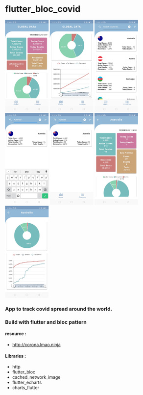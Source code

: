 # flutter_bloc_covid

<img src=https://github.com/gergirod/flutter_covid_data/blob/master/flutter_bloc_covid/assets/image_7.jpg height=300 /> <img src=https://github.com/gergirod/flutter_covid_data/blob/master/flutter_bloc_covid/assets/image_5.jpg height=300 /> <img src=https://github.com/gergirod/flutter_covid_data/blob/master/flutter_bloc_covid/assets/image_2.jpg height=300 /> <img src=https://github.com/gergirod/flutter_covid_data/blob/master/flutter_bloc_covid/assets/image_3.jpg height=300 />
<img src=https://github.com/gergirod/flutter_covid_data/blob/master/flutter_bloc_covid/assets/image_4.jpg height=300 />
<img src=https://github.com/gergirod/flutter_covid_data/blob/master/flutter_bloc_covid/assets/image_1.jpg height=300 />
<img src=https://github.com/gergirod/flutter_covid_data/blob/master/flutter_bloc_covid/assets/image_6.jpg height=300 />

### App to track covid spread around the world.
### Build with flutter and bloc pattern

#### resource :
- http://corona.lmao.ninja

#### Libraries : 
- http
- flutter_bloc
- cached_network_image
- flutter_echarts
- charts_flutter
